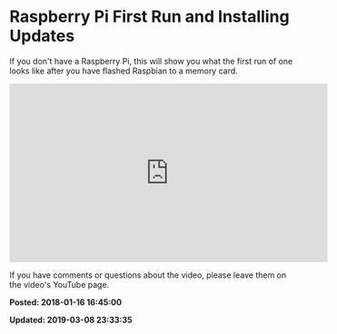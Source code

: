 # Raspberry Pi First Run and Installing Updates

If you don't have a Raspberry Pi, this will show you what the first run of one looks like after you have flashed Raspbian to a memory card. 

<iframe width="560" height="315" src="https://www.youtube.com/embed/bvcNkzthaDU" frameborder="0" allow="autoplay; encrypted-media" allowfullscreen></iframe>

If you have comments or questions about the video, please leave them on the video's YouTube page.

**Posted: 2018-01-16 16:45:00** 

**Updated: 2019-03-08 23:33:35** 


